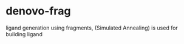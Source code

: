 # denovo-frag
ligand generation using fragments, (Simulated Annealing)  is used for building ligand
